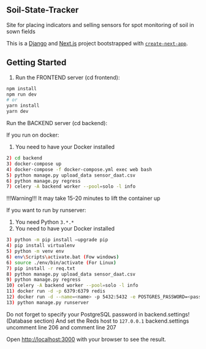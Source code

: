 ## Soil-State-Tracker

Site for placing indicators and selling sensors for spot monitoring of soil in sown fields

This is a [Django](https://www.djangoproject.com/) and [Next.js](https://nextjs.org/) project bootstrapped with [`create-next-app`](https://github.com/vercel/next.js/tree/canary/packages/create-next-app).


## Getting Started

1) Run the FRONTEND server (cd frontend): 

```bash
npm install
npm run dev
# or
yarn install
yarn dev
```

Run the BACKEND server (cd backend): 


If you run on docker:
1) You need to have your Docker installed
```bash
2) cd backend
3) docker-compose up
4) docker-compose -f docker-compose.yml exec web bash
5) python manage.py upload_data sensor_daat.csv
6) python manage.py regress
7) celery -A backend worker --pool=solo -l info
```

!!!Warning!!!
It may take 15-20 minutes to lift the container up

If you want to run by runserver:
1) You need Python `3.*.*`
2) You need to have your Docker installed
```bash
3) python -m pip install –upgrade pip
4) pip install virtualenv
5) python -m venv env
6) env\Scripts\activate.bat (Fow windows)
6) source ./env/bin/activate (For Linux)
7) pip install -r req.txt
8) python manage.py upload_data sensor_daat.csv
9) python manage.py regress
10) celery -A backend worker --pool=solo -l info
11) docker run -d -p 6379:6379 redis
12) docker run -d --name=<name> -p 5432:5432 -e POSTGRES_PASSWORD=<password> -e PGDATA=/pgdata -v /pgdata:/pgdata postgres
13) python manage.py runserver
```
Do not forget to specify your PostgreSQL password in backend.settings! (Database section)
And set the Reds host to `127.0.0.1` backend.settings uncomment line 206 and comment line 207

Open [http://localhost:3000](http://localhost:3000) with your browser to see the result.